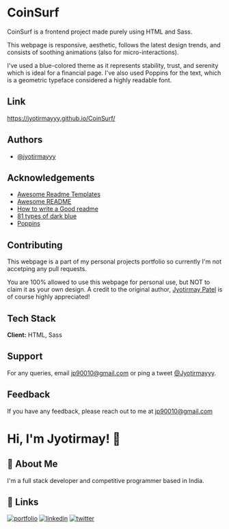 
# CoinSurf

CoinSurf is a frontend project made purely using HTML and Sass.

This webpage is responsive, aesthetic, follows the latest design trends, and consists of soothing animations (also for micro-interactions).

I've used a blue-colored theme as it represents stability, trust, and serenity which is ideal for a financial page. I've also used Poppins for the text, which is a geometric typeface considered a highly readable font.
## Link

https://jyotirmayyy.github.io/CoinSurf/

## Authors

- [@jyotirmayyy](https://github.com/jyotirmayyy)


## Acknowledgements

 - [Awesome Readme Templates](https://awesomeopensource.com/project/elangosundar/awesome-README-templates)
 - [Awesome README](https://github.com/matiassingers/awesome-readme)
 - [How to write a Good readme](https://bulldogjob.com/news/449-how-to-write-a-good-readme-for-your-github-project)
 - [81 types of dark blue](https://simplicable.com/new/dark-blue)
 - [Poppins](https://fonts.google.com/specimen/Poppins#glyphs)


## Contributing

This webpage is a part of my personal projects portfolio so currently I'm not accetping any pull requests. 

You are 100% allowed to use this webpage for personal use, but NOT to claim it as your own design. A credit to the original author, [Jyotirmay Patel](https://github.com/jyotirmayyy) is of course highly appreciated!
## Tech Stack

**Client:** HTML, Sass

## Support

For any queries, email jp90010@gmail.com or ping a tweet [@Jyotirmayyy](https://twitter.com/Jyotirmayyy).


## Feedback

If you have any feedback, please reach out to me at jp90010@gmail.com


# Hi, I'm Jyotirmay! 👋


## 🚀 About Me
I'm a full stack developer and competitive programmer based in India.


## 🔗 Links
[![portfolio](https://img.shields.io/badge/my_portfolio-000?style=for-the-badge&logo=ko-fi&logoColor=white)](https://github.com/jyotirmayyy)
[![linkedin](https://img.shields.io/badge/linkedin-0A66C2?style=for-the-badge&logo=linkedin&logoColor=white)](https://www.linkedin.com/in/jyotirmay-patel/)
[![twitter](https://img.shields.io/badge/twitter-1DA1F2?style=for-the-badge&logo=twitter&logoColor=white)](https://twitter.com/Jyotirmayyy)

